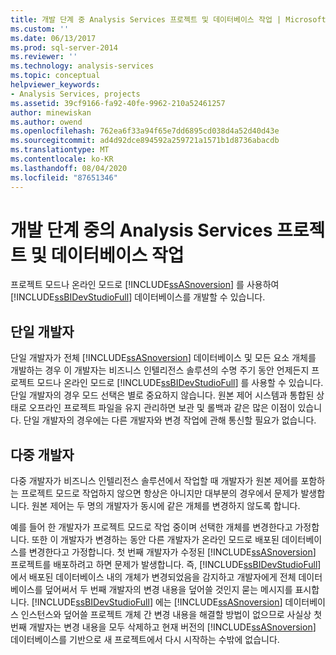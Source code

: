 ```yaml
---
title: 개발 단계 중 Analysis Services 프로젝트 및 데이터베이스 작업 | Microsoft Docs
ms.custom: ''
ms.date: 06/13/2017
ms.prod: sql-server-2014
ms.reviewer: ''
ms.technology: analysis-services
ms.topic: conceptual
helpviewer_keywords:
- Analysis Services, projects
ms.assetid: 39cf9166-fa92-40fe-9962-210a52461257
author: minewiskan
ms.author: owend
ms.openlocfilehash: 762ea6f33a94f65e7dd6895cd038d4a52d40d43e
ms.sourcegitcommit: ad4d92dce894592a259721a1571b1d8736abacdb
ms.translationtype: MT
ms.contentlocale: ko-KR
ms.lasthandoff: 08/04/2020
ms.locfileid: "87651346"
---
```

# <a name="working-with-analysis-services-projects-and-databases-during-the-development-phase"></a>개발 단계 중의 Analysis Services 프로젝트 및 데이터베이스 작업
  프로젝트 모드나 온라인 모드로 [!INCLUDE[ssASnoversion](../../includes/ssasnoversion-md.md)] 를 사용하여 [!INCLUDE[ssBIDevStudioFull](../../includes/ssbidevstudiofull-md.md)] 데이터베이스를 개발할 수 있습니다.  
  
## <a name="single-developer"></a>단일 개발자  
 단일 개발자가 전체 [!INCLUDE[ssASnoversion](../../includes/ssasnoversion-md.md)] 데이터베이스 및 모든 요소 개체를 개발하는 경우 이 개발자는 비즈니스 인텔리전스 솔루션의 수명 주기 동안 언제든지 프로젝트 모드나 온라인 모드로 [!INCLUDE[ssBIDevStudioFull](../../includes/ssbidevstudiofull-md.md)] 를 사용할 수 있습니다. 단일 개발자의 경우 모드 선택은 별로 중요하지 않습니다. 원본 제어 시스템과 통합된 상태로 오프라인 프로젝트 파일을 유지 관리하면 보관 및 롤백과 같은 많은 이점이 있습니다. 단일 개발자의 경우에는 다른 개발자와 변경 작업에 관해 통신할 필요가 없습니다.  
  
## <a name="multiple-developers"></a>다중 개발자  
 다중 개발자가 비즈니스 인텔리전스 솔루션에서 작업할 때 개발자가 원본 제어를 포함하는 프로젝트 모드로 작업하지 않으면 항상은 아니지만 대부분의 경우에서 문제가 발생합니다. 원본 제어는 두 명의 개발자가 동시에 같은 개체를 변경하지 않도록 합니다.  
  
 예를 들어 한 개발자가 프로젝트 모드로 작업 중이며 선택한 개체를 변경한다고 가정합니다. 또한 이 개발자가 변경하는 동안 다른 개발자가 온라인 모드로 배포된 데이터베이스를 변경한다고 가정합니다. 첫 번째 개발자가 수정된 [!INCLUDE[ssASnoversion](../../includes/ssasnoversion-md.md)] 프로젝트를 배포하려고 하면 문제가 발생합니다. 즉, [!INCLUDE[ssBIDevStudioFull](../../includes/ssbidevstudiofull-md.md)] 에서 배포된 데이터베이스 내의 개체가 변경되었음을 감지하고 개발자에게 전체 데이터베이스를 덮어써서 두 번째 개발자의 변경 내용을 덮어쓸 것인지 묻는 메시지를 표시합니다. [!INCLUDE[ssBIDevStudioFull](../../includes/ssbidevstudiofull-md.md)] 에는 [!INCLUDE[ssASnoversion](../../includes/ssasnoversion-md.md)] 데이터베이스 인스턴스와 덮어쓸 프로젝트 개체 간 변경 내용을 해결할 방법이 없으므로 사실상 첫 번째 개발자는 변경 내용을 모두 삭제하고 현재 버전의 [!INCLUDE[ssASnoversion](../../includes/ssasnoversion-md.md)] 데이터베이스를 기반으로 새 프로젝트에서 다시 시작하는 수밖에 없습니다.  
  
  
